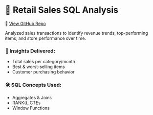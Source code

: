 # 🛒 Retail Sales SQL Analysis

🔗 [View GitHub Repo](https://github.com/yourusername/Retail_Sales_SQL_Project_4)

Analyzed sales transactions to identify revenue trends, top-performing items, and store performance over time.

### 📌 Insights Delivered:
- Total sales per category/month
- Best & worst-selling items
- Customer purchasing behavior

### 🛠 SQL Concepts Used:
- Aggregates & Joins
- RANK(), CTEs
- Window Functions
